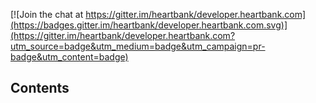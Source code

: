 [![Join the chat at https://gitter.im/heartbank/developer.heartbank.com](https://badges.gitter.im/heartbank/developer.heartbank.com.svg)](https://gitter.im/heartbank/developer.heartbank.com?utm_source=badge&utm_medium=badge&utm_campaign=pr-badge&utm_content=badge)

## Contents

